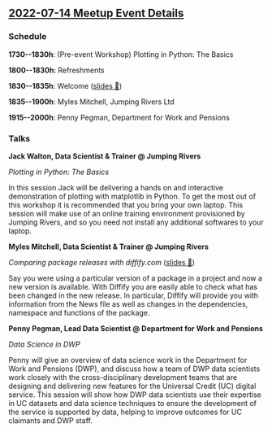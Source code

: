 ## [2022-07-14 Meetup Event Details](https://www.meetup.com/newcastle-upon-tyne-data-science-meetup/events/286235478/)

### Schedule

**1730--1830h**: (Pre-event Workshop) Plotting in Python: The Basics

**1800--1830h**: Refreshments

**1830--1835h**: Welcome ([slides 🔗](./2022-07-14-welcome.pdf))

**1835--1900h**: Myles Mitchell, Jumping Rivers Ltd

**1915--2000h**: Penny Pegman, Department for Work and Pensions

### Talks

**Jack Walton, Data Scientist & Trainer @ Jumping Rivers**

_Plotting in Python: The Basics_

In this session Jack will be delivering a hands on and interactive
demonstration of plotting with matplotlib in Python. To get the most out of
this workshop it is recommended that you bring your own laptop. This session
will make use of an online training environment provisioned by Jumping Rivers,
and so you need not install any additional softwares to your laptop.

**Myles Mitchell, Data Scientist & Trainer @ Jumping Rivers**

_Comparing package releases with diffify.com_ ([slides 🔗](./2022-07-14-comparing-package-releases-with-diffify.pdf))

Say you were using a particular version of a package in a project and now a new
version is available. With Diffify you are easily able to check what has been
changed in the new release. In particular, Diffify will provide you with
information from the News file as well as changes in the dependencies,
namespace and functions of the package.

**Penny Pegman, Lead Data Scientist @ Department for Work and Pensions**

_Data Science in DWP_

Penny will give an overview of data science work in the Department for Work and
Pensions (DWP), and discuss how a team of DWP data scientists work closely with
the cross-disciplinary development teams that are designing and delivering new
features for the Universal Credit (UC) digital service. This session will show
how DWP data scientists use their expertise in UC datasets and data science
techniques to ensure the development of the service is supported by data,
helping to improve outcomes for UC claimants and DWP staff.
